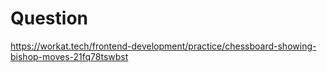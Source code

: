 # Question
https://workat.tech/frontend-development/practice/chessboard-showing-bishop-moves-21fq78tswbst